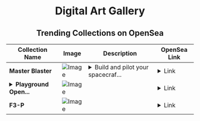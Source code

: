 <div align="center">

# Digital Art Gallery

## Trending Collections on OpenSea

| Collection Name                       | Image                                                                                     | Description                       | OpenSea Link                                                                                          |
|---------------------------------------|-------------------------------------------------------------------------------------------|-----------------------------------|--------------------------------------------------------------------------------------------------------|
| **Master Blaster** | ![Image](https://i.seadn.io/s/raw/files/e65fb99b5cee5fdb41a5cc0515d094d1.png?w=500&auto=format?w=200&auto=format) | <details><summary>Build and pilot your spacecraf...</summary>Build and pilot your spacecraft to embark on epic adventures in the realm of the Quinton galaxy!</details> | <details><summary>Link</summary>[Master Blaster](https://opensea.io/collection/master-blaster-2)</details> |
| **<details><summary>Playground Open...</summary>Playground Open Ticketing Ecosystem Event 12517</details>** | ![Image](https://i.seadn.io/s/raw/files/ad4b567b5e819f5eb9dc8588aeb6896f.png?w=500&auto=format?w=200&auto=format) |  | <details><summary>Link</summary>[Playground Open Ticketing Ecosystem Event 12517](https://opensea.io/collection/playground-open-ticketing-ecosystem-event-12517)</details> |
| **F3-P** | ![Image](https://i.seadn.io/s/raw/files/061c170241141e0565cd154ef82e1442.gif?w=500&auto=format?w=200&auto=format) |  | <details><summary>Link</summary>[F3-P](https://opensea.io/collection/f3-p-18)</details> |

</div>